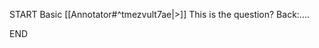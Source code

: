 START
Basic
[[Annotator#^tmezvult7ae|>]] This is the question?
Back:.... 
<!--ID: 1733045406758-->
END